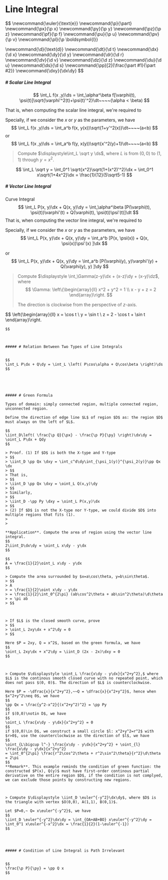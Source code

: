 # Line Integral

$$
\newcommand{\euler}{\text{e}}
\newcommand{\p}{\part}
\newcommand{\px}{\p x}
\newcommand{\py}{\p y}
\newcommand{\pz}{\p z}
\newcommand{\pf}{\p f}
\newcommand{\pu}{\p u}
\newcommand{\pv}{\p v}
\newcommand{\pl}{\p \boldsymbol{l}}

\newcommand{\d}{\text{d}}
\newcommand{\dt}{\d t}
\newcommand{\dx}{\d x}
\newcommand{\dy}{\d y}
\newcommand{\dr}{\d r}
\newcommand{\dv}{\d v}
\newcommand{\dz}{\d z}
\newcommand{\du}{\d u}
\newcommand{\ds}{\d s}
\newcommand{\pp}[2]{\frac{\part #1}{\part #2}}
\newcommand{\dxy}{\dx\dy}
$$

##### # Scalar Line Integral

$$
\int_L f(x ,y)\ds = \int_\alpha^\beta f[\varphi(t), \psi(t)]\sqrt{\varphi'^2(t)+\psi(t)'^2}\dt~~~~(\alpha < \beta)
$$

That is, when computing the scalar line integral, we're required to

Specially, if we consider the $x$ or $y$ as the parameters, we have
$$
\int_L f(x ,y)\ds = \int_a^b f(x, y(x))\sqrt{1+y'^2(x)}\dt~~~~(a<b)
$$
or
$$
\int_L f(x ,y)\ds = \int_a^b f(y, x(y))\sqrt{x'^2(y)+1}\dt~~~~(a<b)
$$

>Compute $\displaystyle\int_L \sqrt y \ds$, where $L$ is from $(0, 0)$ to $(1,1)$ through $y=x^2$.

$$
\int_L \sqrt y = \int_0^1 \sqrt{x^2}\sqrt{1+(x^2)'^2}\dx = \int_0^1 x\sqrt{1+4x^2}\dx = \frac{1}{12}(5\sqrt5-1)
$$





##### # Vector Line Integral

Curve Integral
$$
\int_L P(x, y)\dx + Q(x, y)\dy
= \int_\alpha^\beta [P(\varphi(t), \psi(t))\varphi'(t) + Q(\varphi(t), \psi(t))\psi'(t)]\dt
$$
That is, when computing the vector line integral, we're required to 

Specially, if we consider the $x$ or $y$ as the parameters, we have
$$
\int_L P(x, y)\dx + Q(x, y)\dy
= \int_a^b [P(x, \psi(x)) + Q(x, \psi(x))\psi'(x) ]\dx
$$

or
$$
\int_L P(x, y)\dx + Q(x, y)\dy
= \int_a^b [P(\varphi(y), y)\varphi'(y) + Q(\varphi(y), y) ]\dy
$$

> Compute $\displaystyle \int_\Gamma(z-y)\dx + (x-z)\dy + (x-y)\dz$, where
> $$
> \Gamma:
> \left\{\begin{array}{ll}
> x^2 + y^2 = 1 \\
> x - y + z = 2
> \end{array}\right.
> $$
>
> The direction is clockwise from the perspective of $z$-axis.

$$
\left\{\begin{array}{ll}
x = \cos t \\
y = \sin t \\
z = 2 - \cos t + \sin t
\end{array}\right.
~~~~ t:2\pi\rightarrow 0
$$



##### # Relation Between Two Types of Line Integrals


$$
\int_L P\dx + Q\dy = \int_L \left( P\cos\alpha + Q\cos\beta \right)\ds
$$





##### # Green Formula

Types of domain: simply connected region, multiple connected region, unconnected region.

Define the direction of edge line $L$ of region $D$ as: the region $D$ must always on the left of $L$.

$$
\iint_D\left( \frac{\p Q}{\px} - \frac{\p P}{\py} \right)\dx\dy = \oint_L P\dx + Qdy
$$

> Proof. (1) If $D$ is both the X-type and Y-type
> $$
> \iint_D \pp Qx \dxy = \int_c^d\dy\int_{\psi_1(y)}^{\psi_2(y)}\pp Qx \dx
> $$
> That is,
> $$
> \iint_D \pp Qx \dxy = \oint_L Q(x,y)\dy
> $$
> Similarly,
> $$
> \iint_D -\pp Py \dxy = \oint_L P(x,y)\dx
> $$
> (2) If $D$ is not the X-type nor Y-type, we could divide $D$ into multiple regions that fits (1).
>
> 

**Application**. Compute the area of region using the vector line integral.
$$
2\iint_D\dx\dy = \oint_L x\dy - y\dx
$$

$$
A = \frac{1}{2}\oint_L x\dy - y\dx
$$

> Compute the area surrounded by $x=a\cos\theta, y=b\sin\theta$.
> $$
> A
> = \frac{1}{2}\oint x\dy - y\dx
> = \frac{1}{2}\int_0^{2\pi} (ab\cos^2\theta + ab\sin^2\theta)\d\theta
> = \pi ab
> $$



> If $L$ is the closed smooth curve, prove
> $$
> \oint_L 2xy\dx + x^2\dy = 0
> $$

Here $P = 2xy, Q = x^2$, based on the green formula, we have
$$
\oint_L 2xy\dx + x^2\dy = \iint_D (2x - 2x)\dxy = 0
$$



> Compute $\displaystyle \oint_L \frac{x\dy - y\dx}{x^2+y^2},$ where $L$ is the continous smooth closed curve with no repeated point, which does not pass $(0, 0)$. The direction of $L$ is counterclockwise.

Here $P = -\dfrac{x}{x^2+y^2},~~Q = \dfrac{x}{x^2+y^2}$, hence when $x^2+y^2\neq 0$, we have
$$
\pp Qx = \frac{y^2-x^2}{(x^2+y^2)^2} = \pp Py
$$
if $(0,0)\notin D$, we have
$$
\oint_L \frac{x\dy - y\dx}{x^2+y^2} = 0
$$
if $(0,0)\in D$, we construct a small circle $l: x^2+y^2=r^2$ with $r>0$, use the counterclockwise as the direction of $l$, we have
$$
\oint_{L\bigcup l^-} \frac{x\dy - y\dx}{x^2+y^2} + \oint_{l} \frac{x\dy - y\dx}{x^2+y^2}
= \int_0^{2\pi} \frac{r^2\cos^2\theta + r^2\sin^2\theta}{r^2}\d\theta = 2\pi
$$
**Remark**. This example reminds the condition of green function: the constructed $P(x), Q(y)$ must have first-order continous partial derivative on the entire region $D$, if the condition is not complyed, we can exclude those points by constructing new regions.



> Compute $\displaystyle \iint_D \euler^{-y^2}\dx\dy$, where $D$ is the triangle with vertex $O(0,0), A(1,1), B(0,1)$.

Let $P=0,~ Q= x\euler^{-y^2}$, we have
$$
\iint_D \euler^{-y^2}\dx\dy = \int_{OA+AB+BO} x\euler^{-y^2}\dy = \int_0^1 x\euler^{-x^2}\dx = \frac{1}{2}(1-\euler^{-1})
$$




##### # Condition of Line Integral is Path Irrelevant


$$
\frac{\p P}{\py} = \pp Q x
$$

